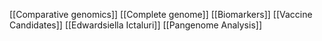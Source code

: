 [[Comparative genomics]]
[[Complete genome]]
[[Biomarkers]]
[[Vaccine Candidates]]
[[Edwardsiella Ictaluri]]
[[Pangenome Analysis]]
